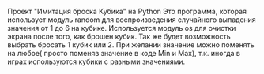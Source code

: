 Проект "Имитация броска Кубика" на Python
Это программа, которая использует модуль random для воспроизведения случайного выпадения значения от 1 до 6 на кубике.
Используется модуль os для очистки экрана после того, как брошен кубик.
Так же будет возможность выбрать бросать 1 кубик или 2.
При желании значение можно поменять на любое( просто поменяв значение в коде Min и Max), т.к. иногда в играх используются кубики с разными значениями.
